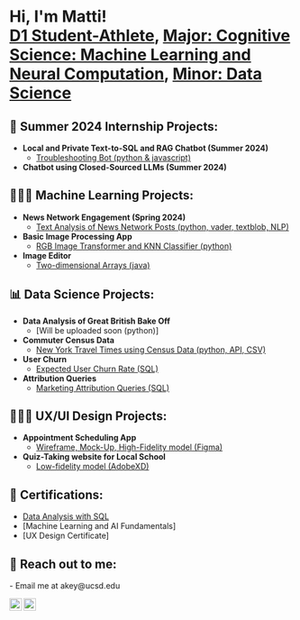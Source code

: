 <h1>Hi, I'm Matti! <br/><a href="https://ucsdtritons.com/sports/womens-rowing/roster/matti-key/13072">D1 Student-Athlete</a>, <a href="https://cogsci.ucsd.edu/undergraduates/major/machine-learning.html">Major: Cognitive Science: Machine Learning and Neural Computation</a>, <a href="https://catalog.ucsd.edu/archive/2021-22/curric/DSC.html">Minor: Data Science</a> <a href="www.linkedin.com/in/matti-key"></a>

<h2>🚀 Summer 2024 Internship Projects:</h2>

- <b>Local and Private Text-to-SQL and RAG Chatbot (Summer 2024)</b>
  - [Troubleshooting Bot (python & javascript)](https://github.com/keyaura3/Troubleshooting-Bot/tree/main)
- <b>Chatbot using Closed-Sourced LLMs (Summer 2024)</b>

<h2>👩🏽‍💻 Machine Learning Projects:</h2>

- <b>News Network Engagement (Spring 2024)</b>
  - [Text Analysis of News Network Posts (python, vader, textblob, NLP)](https://github.com/keyaura3/News-Engagement/tree/main)
- <b>Basic Image Processing App </b>
  - [RGB Image Transformer and KNN Classifier (python)](https://github.com/keyaura3/BasicImageProcessing/tree/main)
- <b>Image Editor</b>
  - [Two-dimensional Arrays (java)](https://github.com/keyaura3/ImageEditor)

<h2>📊 Data Science Projects:</h2>

- <b>Data Analysis of Great British Bake Off </b>
  - [Will be uploaded soon (python)]
- <b>Commuter Census Data </b>
  - [New York Travel Times using Census Data (python, API, CSV)](https://github.com/keyaura3/CommuterCensusData/tree/main)   
- <b>User Churn </b>
  - [Expected User Churn Rate (SQL)](https://github.com/keyaura3/UserChurn)
- <b>Attribution Queries </b>
  - [Marketing Attribution Queries (SQL)](https://github.com/keyaura3/AttributionQueries)

    



<h2>👩🏽‍🎨 UX/UI Design Projects:</h2>

- <b>Appointment Scheduling App </b>
  - [Wireframe, Mock-Up, High-Fidelity model (Figma)](https://www.figma.com/file/jfLy4HE5dM4Bx0OeEtXIrn/hospital-app?type=design&node-id=0-1&mode=design)
- <b>Quiz-Taking website for Local School </b>
  - [Low-fidelity model (AdobeXD)](https://xd.adobe.com/view/671abdff-ceee-4d7b-96d9-8028718571d0-3249/?fullscreen)

<h2>📄 Certifications:</h2>

- [Data Analysis with SQL](https://drive.google.com/file/d/1r-0AWbWDrObmgfHCY9nfQQ5IpYNdnr4H/view?usp=sharing)
- [Machine Learning and AI Fundamentals]
- [UX Design Certificate]




<h2> 🤳 Reach out to me:</h2>
- Email me at akey@ucsd.edu
</b>


[<img align="left" alt="JoshMadakor | LinkedIn" width="22px" src="https://cdn.jsdelivr.net/npm/simple-icons@v3/icons/linkedin.svg" />][linkedin]
[<img align="left" alt="JoshMadakor | Instagram" width="22px" src="https://cdn.jsdelivr.net/npm/simple-icons@v3/icons/instagram.svg" />][instagram]


[instagram]: https://www.instagram.com/joshmadakor/
[linkedin]: www.linkedin.com/in/matti-key


<!--
**joshmadakor1/joshmadakor1** is a ✨ _special_ ✨ repository because its `README.md` (this file) appears on your GitHub profile.

Here are some ideas to get you started:

- 🔭 I’m currently working on ...
- 🌱 I’m currently learning ...
- 👯 I’m looking to collaborate on ...
- 🤔 I’m looking for help with ...
- 💬 Ask me about ...
- 📫 How to reach me: ...
- 😄 Pronouns: ...
- ⚡ Fun fact: ...
-->
